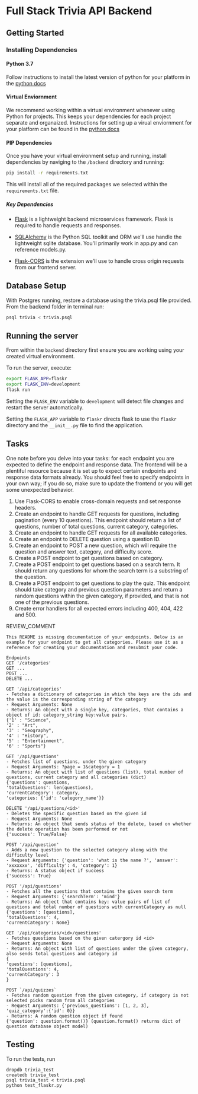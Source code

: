 # Full Stack Trivia API Backend

## Getting Started

### Installing Dependencies

#### Python 3.7

Follow instructions to install the latest version of python for your platform in the [python docs](https://docs.python.org/3/using/unix.html#getting-and-installing-the-latest-version-of-python)

#### Virtual Enviornment

We recommend working within a virtual environment whenever using Python for projects. This keeps your dependencies for each project separate and organaized. Instructions for setting up a virual enviornment for your platform can be found in the [python docs](https://packaging.python.org/guides/installing-using-pip-and-virtual-environments/)

#### PIP Dependencies

Once you have your virtual environment setup and running, install dependencies by naviging to the `/backend` directory and running:

```bash
pip install -r requirements.txt
```

This will install all of the required packages we selected within the `requirements.txt` file.

##### Key Dependencies

- [Flask](http://flask.pocoo.org/)  is a lightweight backend microservices framework. Flask is required to handle requests and responses.

- [SQLAlchemy](https://www.sqlalchemy.org/) is the Python SQL toolkit and ORM we'll use handle the lightweight sqlite database. You'll primarily work in app.py and can reference models.py. 

- [Flask-CORS](https://flask-cors.readthedocs.io/en/latest/#) is the extension we'll use to handle cross origin requests from our frontend server. 

## Database Setup
With Postgres running, restore a database using the trivia.psql file provided. From the backend folder in terminal run:
```bash
psql trivia < trivia.psql
```

## Running the server

From within the `backend` directory first ensure you are working using your created virtual environment.

To run the server, execute:

```bash
export FLASK_APP=flaskr
export FLASK_ENV=development
flask run
```

Setting the `FLASK_ENV` variable to `development` will detect file changes and restart the server automatically.

Setting the `FLASK_APP` variable to `flaskr` directs flask to use the `flaskr` directory and the `__init__.py` file to find the application. 

## Tasks

One note before you delve into your tasks: for each endpoint you are expected to define the endpoint and response data. The frontend will be a plentiful resource because it is set up to expect certain endpoints and response data formats already. You should feel free to specify endpoints in your own way; if you do so, make sure to update the frontend or you will get some unexpected behavior. 

1. Use Flask-CORS to enable cross-domain requests and set response headers. 
2. Create an endpoint to handle GET requests for questions, including pagination (every 10 questions). This endpoint should return a list of questions, number of total questions, current category, categories. 
3. Create an endpoint to handle GET requests for all available categories. 
4. Create an endpoint to DELETE question using a question ID. 
5. Create an endpoint to POST a new question, which will require the question and answer text, category, and difficulty score. 
6. Create a POST endpoint to get questions based on category. 
7. Create a POST endpoint to get questions based on a search term. It should return any questions for whom the search term is a substring of the question. 
8. Create a POST endpoint to get questions to play the quiz. This endpoint should take category and previous question parameters and return a random questions within the given category, if provided, and that is not one of the previous questions. 
9. Create error handlers for all expected errors including 400, 404, 422 and 500. 

REVIEW_COMMENT
```
This README is missing documentation of your endpoints. Below is an example for your endpoint to get all categories. Please use it as a reference for creating your documentation and resubmit your code. 

Endpoints
GET '/categories'
GET ...
POST ...
DELETE ...

GET '/api/categories'
- Fetches a dictionary of categories in which the keys are the ids and the value is the corresponding string of the category
- Request Arguments: None
- Returns: An object with a single key, categories, that contains a object of id: category_string key:value pairs. 
{'1' : "Science",
'2' : "Art",
'3' : "Geography",
'4' : "History",
'5' : "Entertainment",
'6' : "Sports"}

GET '/api/questions'
- Fetches list of questions, under the given category
- Request Arguments: ?page = 1&category = 1
- Returns: An object with list of questions (list), total number of questions, current category and all categories (dict) 
{'questions': questions,
'totalQuestions': len(questions),
'currentCategory': category,
'categories: {'id': 'category_name'}}

DELETE '/api/questions/<id>'
- Deletes the specific question based on the given id
- Request Arguments: None
- Returns: An object that sends status of the delete, based on whether the delete operation has been performed or not 
{'success': True/False}

POST '/api/question'
- Adds a new question to the selected category along with the difficulty level
- Request Arguments: {'question': 'what is the name ?', 'answer': 'xxxxxxx', 'difficulty': 4, 'category': 1}
- Returns: A status object if success 
{'success': True}

POST '/api/questions'
- Fetches all the questions that contains the given search term
- Request Arguments: {'searchTerm': 'mind'}
- Returns: An object that contains key: value pairs of list of questions and total number of questions with currentCategory as null
{'questions': [questions],
'totalQuestions': 4,
'currentCategory': None}

GET '/api/categories/<id>/questions'
- Fetches questions based on the given catergory id <id>
- Request Arguments: None
- Returns: An object with list of questions under the given category, also sends total questions and category id
{
'questions': [questions],
'totalQuestions': 4,
'currentCategory': 3
}

POST `/api/quizzes`
- Fetches random question from the given category, if category is not selected picks random from all categories
- Request Arguments: {'previous_questions': [1, 2, 3], 'quiz_category':{'id': 0}}
- Returns: A random question object if found
{'question': question.format()} (question.format() returns dict of question database object model) 
```


## Testing
To run the tests, run
```
dropdb trivia_test
createdb trivia_test
psql trivia_test < trivia.psql
python test_flaskr.py
```